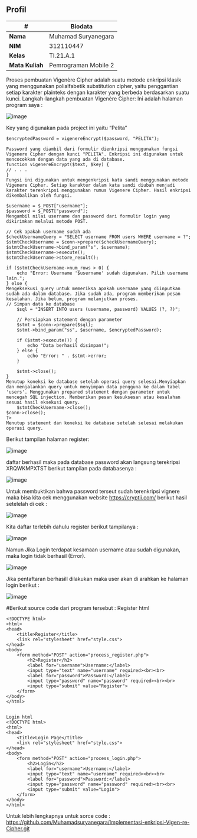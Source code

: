 
## Profil
| #               | Biodata                  |
| --------------- | --------------------     |
| **Nama**        | Muhamad Suryanegara      |
| **NIM**         | 312110447                |
| **Kelas**       | TI.21.A.1                |
| **Mata Kuliah** | Pemrograman Mobile 2     |


Proses pembuatan
Vigenère Cipher adalah suatu metode enkripsi klasik yang menggunakan polialfabetik substitution cipher, yaitu penggantian setiap karakter plainteks dengan karakter yang berbeda berdasarkan suatu kunci.
Langkah-langkah pembuatan Vigenère Cipher:
Ini adalah halaman program saya :

![image](https://github.com/Muhamadsuryanegara/Implementasi-enkripsi-Vigen-re-Cipher/assets/92678339/564722f7-eeb4-4289-b8a0-b7491d62e879)

Key yang digunakan pada project ini yaitu “Pelita”

```/ Enkripsi password dengan Vigenere Cipher (atau enkripsi sesuai kebutuhan)
$encryptedPassword = vigenereEncrypt($password, "PELITA");

Password yang diambil dari formulir dienkripsi menggunakan fungsi Vigenere Cipher dengan kunci "PELITA". Enkripsi ini digunakan untuk mencocokkan dengan data yang ada di database.
function vigenereEncrypt($text, $key) {
// . . . 
}
Fungsi ini digunakan untuk mengenkripsi kata sandi menggunakan metode Vigenere Cipher. Setiap karakter dalam kata sandi diubah menjadi karakter terenkripsi menggunakan rumus Vigenere Cipher. Hasil enkripsi dikembalikan oleh fungsi.

$username = $_POST["username"];
$password = $_POST["password"];
Mengambil nilai username dan password dari formulir login yang dikirimkan melalui metode POST.

// Cek apakah username sudah ada
$checkUsernameQuery = "SELECT username FROM users WHERE username = ?";
$stmtCheckUsername = $conn->prepare($checkUsernameQuery);
$stmtCheckUsername->bind_param("s", $username);
$stmtCheckUsername->execute();
$stmtCheckUsername->store_result();

if ($stmtCheckUsername->num_rows > 0) {
    echo "Error: Username '$username' sudah digunakan. Pilih username lain.";
} else {
Mengeksekusi query untuk memeriksa apakah username yang diinputkan sudah ada dalam database. Jika sudah ada, program memberikan pesan kesalahan. Jika belum, program melanjutkan proses.
// Simpan data ke database
    $sql = "INSERT INTO users (username, password) VALUES (?, ?)";

    // Persiapkan statement dengan parameter
    $stmt = $conn->prepare($sql);
    $stmt->bind_param("ss", $username, $encryptedPassword);

    if ($stmt->execute()) {
        echo "Data berhasil disimpan!";
    } else {
        echo "Error: " . $stmt->error;
    }

    $stmt->close();
}
Menutup koneksi ke database setelah operasi query selesai.Menyiapkan dan menjalankan query untuk menyimpan data pengguna ke dalam tabel 'users'. Menggunakan prepared statement dengan parameter untuk mencegah SQL injection. Memberikan pesan kesuksesan atau kesalahan sesuai hasil eksekusi query.
 	$stmtCheckUsername->close();
$conn->close();
?>
Menutup statement dan koneksi ke database setelah selesai melakukan operasi query.
```

Berikut tampilan halaman register:

![image](https://github.com/Muhamadsuryanegara/Implementasi-enkripsi-Vigen-re-Cipher/assets/92678339/cf340138-ac7d-4786-b3f4-3385b1caa5b2)










daftar berhasil maka pada database password akan langsung terekripsi XRQWKMPXTST  berikut tampilan pada databasenya : 

![image](https://github.com/Muhamadsuryanegara/Implementasi-enkripsi-Vigen-re-Cipher/assets/92678339/dffb589f-254c-4a89-9ee0-7a2ad5f0e207)









Untuk membuktikan bahwa password terseut sudah terenkripsi vignere maka bisa kita cek 
menggunakan website https://cryptii.com/ berikut hasil setelelah di cek :


![image](https://github.com/Muhamadsuryanegara/Implementasi-enkripsi-Vigen-re-Cipher/assets/92678339/c46bae0b-b737-4480-b433-a141eef5cad1)



	


Kita daftar terlebih dahulu register berikut tampilanya :

![image](https://github.com/Muhamadsuryanegara/Implementasi-enkripsi-Vigen-re-Cipher/assets/92678339/240a5e9a-ec03-46a8-877e-65a8b28da8bd)












Namun Jika Login terdapat  kesamaan username atau sudah digunakan, maka login tidak berhasil (Error).


![image](https://github.com/Muhamadsuryanegara/Implementasi-enkripsi-Vigen-re-Cipher/assets/92678339/7df148ab-3d2a-4ea2-89a1-96f94880bda5)



Jika pentaftaran berhasill dilakukan maka user akan di arahkan ke halaman login berikut :


![image](https://github.com/Muhamadsuryanegara/Implementasi-enkripsi-Vigen-re-Cipher/assets/92678339/91c9a5a0-4a8c-4bac-815f-1c169d33633e)








#Berikut source code dari program tersebut :
Register html	
```
<!DOCTYPE html>
<html>
<head>
    <title>Register</title>
    <link rel="stylesheet" href="style.css">
</head>
<body>
    <form method="POST" action="process_register.php">
        <h2>Register</h2>
        <label for="username">Username:</label>
        <input type="text" name="username" required><br><br>
        <label for="password">Password:</label>
        <input type="password" name="password" required><br><br>
        <input type="submit" value="Register">
    </form>
</body>
</html>


Login html
<!DOCTYPE html>
<html>
<head>
    <title>Login Page</title>
    <link rel="stylesheet" href="style.css">
</head>
<body>
    <form method="POST" action="process_login.php">
        <h2>Login</h2>
        <label for="username">Username:</label>
        <input type="text" name="username" required><br><br>
        <label for="password">Password:</label>
        <input type="password" name="password" required><br><br>
        <input type="submit" value="Login">
    </form>
</body>
</html>
```


Untuk lebih lengkapnya untuk sorce code :
https://github.com/Muhamadsuryanegara/Implementasi-enkripsi-Vigen-re-Cipher.git

```
